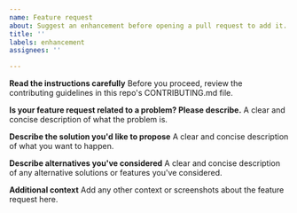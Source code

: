 ```yaml
---
name: Feature request
about: Suggest an enhancement before opening a pull request to add it.
title: ''
labels: enhancement
assignees: ''

---
```

**Read the instructions carefully**
Before you proceed, review the contributing guidelines in this repo's CONTRIBUTING.md file.

**Is your feature request related to a problem? Please describe.**
A clear and concise description of what the problem is.

**Describe the solution you'd like to propose**
A clear and concise description of what you want to happen.

**Describe alternatives you've considered**
A clear and concise description of any alternative solutions or features you've considered.

**Additional context**
Add any other context or screenshots about the feature request here.
